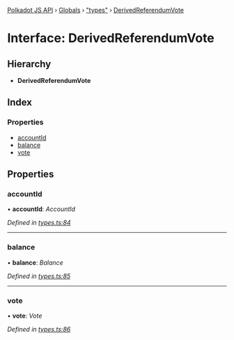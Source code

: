 [Polkadot JS API](../README.md) › [Globals](../globals.md) › ["types"](../modules/_types_.md) › [DerivedReferendumVote](_types_.derivedreferendumvote.md)

# Interface: DerivedReferendumVote

## Hierarchy

* **DerivedReferendumVote**

## Index

### Properties

* [accountId](_types_.derivedreferendumvote.md#accountid)
* [balance](_types_.derivedreferendumvote.md#balance)
* [vote](_types_.derivedreferendumvote.md#vote)

## Properties

###  accountId

• **accountId**: *AccountId*

*Defined in [types.ts:84](https://github.com/polkadot-js/api/blob/eef1c5327b/packages/api-derive/src/types.ts#L84)*

___

###  balance

• **balance**: *Balance*

*Defined in [types.ts:85](https://github.com/polkadot-js/api/blob/eef1c5327b/packages/api-derive/src/types.ts#L85)*

___

###  vote

• **vote**: *Vote*

*Defined in [types.ts:86](https://github.com/polkadot-js/api/blob/eef1c5327b/packages/api-derive/src/types.ts#L86)*
